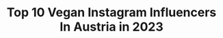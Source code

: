 ---
title: Top 10 Vegan Instagram Influencers In Austria in 2023
description: >-
  Find top vegan Instagram influencers in Austria in 2023. Most popular hashtags: #vegan #austria #love #plantbased.
platform: Instagram
hits: 73
text_top: Analyze the best Instagram influencers on inBeat.
text_bottom: inBeat aggregates 73 Instagram influencers like this in Austria for you to pitch.
profiles:
  - username: "_nanc.ey_"
    fullname: >-
      𝐍𝐀𝐍𝐂𝐘
    bio: >-
      Only a Girl next door, who eats vegan, loves life and laughs out loud 𑁍 🌿Nature, Travel-& Hikinglover↟ 🌻dreams come true ➵ #vanlife 🚐🗺☾ taken.
    location: "Austria"
    followers: 105772
    engagement: 442
    commentsToLikes: 0.026051
    id: ck8t8682uj9fe0j789invqbdj
    verified: false
    hashtags: "#happy, #minimalism, #adventure, #hiking"
  - username: "sylviaslays"
    fullname: >-
      Sylvia
    bio: >-
      ⚔️Armor Fanatic 🤖Future Cyborg 🍒Vegan AF 🔜 Next Con: TBA 📍Salzburg, Austria 🇦🇹
    location: "Austria"
    followers: 122404
    engagement: 403
    commentsToLikes: 0.073179
    id: ck0udjniwj8m70i19kn8ap45t
    verified: false
    hashtags: "#cosplaygirl, #supergirl, #darksupergirl, #natasharomanoff"
  - username: "majahairlahovic"
    fullname: >-
      Maja Hairlahovic
    bio: >-
      Vegan 🌱 1994
    location: "Austria"
    followers: 7695
    engagement: 1665
    commentsToLikes: 0.017971
    id: ck8t2uwtu0skm0j78f1ha8ex9
    verified: false
    hashtags: "#bikergirl, #thedoctor46, #eisenerz, #ktm"
  - username: "missevalutz"
    fullname: >-
      Eva Lutz
    bio: >-
      loves fitness, movies, music & vegan food 🌱 🐰| Pisces 🐟 | ✉️booking-evalutz@gmx.at 📍 Austria
    location: "Austria"
    followers: 85055
    engagement: 232
    commentsToLikes: 0.222176
    id: ck6tzasl38m4l0j71s1at1ngz
    verified: false
    hashtags: "#freddy, #beauty, #body, #shape"
  - username: "frankly.alina"
    fullname: >-
      » Alina | VEGAN & LIFESTYLE «
    bio: >-
      wirbelwind aus wien ♡ travel | sport | vegan | gedanken 🐾 parttime dog-mom @theviennesecorgi ✎ fulltime freelancer & writer ❞ podcast ‚radiogesichter‘
    location: "Austria"
    followers: 51843
    engagement: 623
    commentsToLikes: 0.011337
    id: ck5q2j33rg9ok0i11diwm1bmv
    verified: false
    hashtags: "#stuffedpumpkins, #electionday, #outdoorlife, #onemonthtogo"
  - username: "rebeccachelbea"
    fullname: >-
      ⋒ Conscious Content Creator ⋒
    bio: >-
      Selflove is the key to more love in general. ▷movement & meditation teacher & student ▷vegan ▷ sustainable ▷fair ▷ Vienna » soon Belgium YouTube↡
    location: "Austria"
    followers: 36794
    engagement: 986
    commentsToLikes: 0.031529
    id: ck6tu7briepxl0j719z690fyo
    verified: false
    hashtags: "#selbstliebelernen, #mindfulnesspractice, #yogapractice, #bodyimageissues"
  - username: "weak_by_nature"
    fullname: >-
      Michel / Vegan Memes👈🏽🌱
    bio: >-
      Ⓥ Vegan Ⓐ Atheist Ⓥ 🌱Humor/RealTalk/Philosophy Exposing Anti-veganism/carnism ⓋIE🇦🇹 "My mere existence shall not be another being's death sentence"
    location: "Austria"
    followers: 16704
    engagement: 986
    commentsToLikes: 0.051199
    id: ck14kbx1xor9w0i192dl59yfk
    verified: false
    hashtags: "#vegansofcolor, #vegancommunity, #vegan, #plantstrong"
  - username: "vanillaholica"
    fullname: >-
      Vivien Belschner - VEGAN WIEN
    bio: >-
      Vivi aus Wien. Trage mein Herz auf der Zunge. Große Portion Nachdenkfutter, Reflektionsantrieb, Aufklärungsarbeit, Gutes-Gefühl-Geben, Vegan Food.
    location: "Austria"
    followers: 29367
    engagement: 500
    commentsToLikes: 0.065698
    id: ck5ckt0pdxk090i11c2tkgp6i
    verified: false
    hashtags: "#aufbaeumen, #earthovershootday, #fixourplanet, #flattenthecurve"
  - username: "addictedtopeas"
    fullname: >-
      anorexia recovery✨kathy
    bio: >-
      🌿 gaining my strength and happiness back with lots of vegan food // expect long captions and stories✨ featuring my vegan finds 😋 🇦🇹 vienna
    location: "Austria"
    followers: 2310
    engagement: 1290
    commentsToLikes: 0.104132
    id: ck9weyzqhmici0j784u0hwgqx
    verified: false
    hashtags: "#veganbreakfast, #veganeats, #whatveganseat, #ukvegan"
  - username: "beets.and.treats"
    fullname: >-
      Julia | Gesunde Rezepte
    bio: >-
      👩🏼‍🍳 Gesundes Fitness Food - einfach, schnell, lecker - vegetarisch und vegan - mit Nährwerten. 📸 Foodfotografie - Rezeptentwicklung 👇🏼 BLOG, RABATTE
    location: "Austria"
    followers: 3521
    engagement: 1304
    commentsToLikes: 0.319270
    id: ck13b3uhqtjd70i19mjq4hi59
    verified: false
    hashtags: "#rezeptezumabnehmen, #gesundesnacks, #foodiesconnected, #fitfamgermany"
---